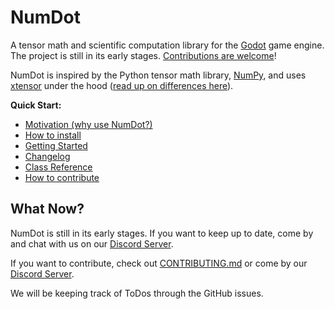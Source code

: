 # NumDot

A tensor math and scientific computation library for the [Godot](https://godotengine.org) game engine. The project is still in its early stages. [Contributions are welcome](https://github.com/Ivorforce/NumDot/blob/main/CONTRIBUTING.md)!

NumDot is inspired by the Python tensor math library, [NumPy](https://numpy.org), and uses [xtensor](https://github.com/xtensor-stack/xtensor) under the hood ([read up on differences here](https://numdot.readthedocs.io/en/latest/how-to-use/numpy-xtensor-numdot.html)).

**Quick Start:**
- [Motivation (why use NumDot?)](https://numdot.readthedocs.io/en/latest/index.html#motivation)
- [How to install](https://numdot.readthedocs.io/en/latest/setup/how-to-install.html)
- [Getting Started](https://numdot.readthedocs.io/en/latest/how-to-use/getting_started.html)
- [Changelog](https://numdot.readthedocs.io/en/latest/setup/changelog.html)
- [Class Reference](https://numdot.readthedocs.io/en/latest/classes/index.html)
- [How to contribute](https://github.com/Ivorforce/NumDot/blob/main/CONTRIBUTING.md)

## What Now?

NumDot is still in its early stages. If you want to keep up to date, come by and chat with us on our [Discord Server](https://discord.gg/mwS2sW6V5M).

If you want to contribute, check out [CONTRIBUTING.md](https://github.com/Ivorforce/NumDot/blob/main/CONTRIBUTING.md) or come by our [Discord Server](https://discord.gg/mwS2sW6V5M).

We will be keeping track of ToDos through the GitHub issues.
